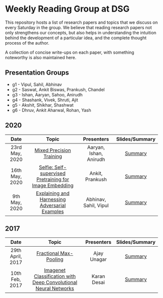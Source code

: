 # Weekly Reading Group at DSG

This repository hosts a list of research papers and topics that we discuss on every Saturday in the group. We believe that reading research papers not only strengthens our concepts, but also helps in understanding the intuition behind the 
development of a particular idea, and the complete thought process of the author.

A collection of concise write-ups on each paper, with something noteworthy is also maintained here.

## Presentation Groups
* g1 - Vipul, Sahil, Abhinav
* g2 - Saswat, Ankit Biswas, Prankush, Chandel
* g3 - Ishan, Aaryan, Sahoo, Anirudh
* g4 - Shashank, Vivek, Shruti, Ajit
* g5 - Akshit, Shikhar, Shashwat
* g6 - Dhruv, Ankit Aharwal, Rohan, Yash

## 2020

|       Date       | Topic | Presenters | Slides/Summary |
|:----------------:|:----------------------------------------:|:----------:|:------:|
| 23rd May, 2020 |	[Mixed Precision Training](https://arxiv.org/abs/1710.03740)  | Aaryan, Ishan, Anirudh| [Summary](May2020/Discussion3/Mixed%20Precision%20Training.pdf)
| 16th May, 2020 |	[Selfie: Self-supervised Pretraining for Image Embedding](https://arxiv.org/abs/1906.02940)  | Ankit, Prankush| [Summary](May2020/Discussion2/Summary.pdf)
| 9th May, 2020 |	[Explaining and Harnessing Adversarial Examples](https://arxiv.org/abs/1412.6572)  | Abhinav, Sahil, Vipul| [Summary](May2020/Discussion1/Summary.pdf)

## 2017

|       Date       | Topic | Presenters | Slides/Summary |
|:----------------:|:----------------------------------------:|:----------:|:------:|
| 29th April, 2017 |	[Fractional Max-Pooling](https://arxiv.org/abs/1412.6572)  | Ajay Unagar | [Summary](April17/fractional-max-Pooling-paper-Summary.md)
| 10th Feb, 2017 |	[Imagenet Classification with Deep Convolutional Neural Networks](http://www.cs.cmu.edu/~epxing/Class/10715-14f/reading/imagenet.pdf)  | Karan Desai| [Summary](Feb17/imagenet-classification-with-deep-convolutional-neural-networks.md)

